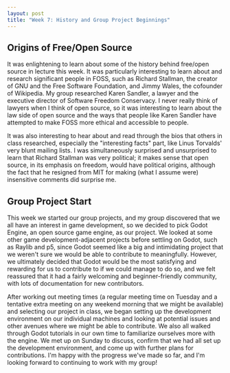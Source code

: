 ```yaml
---
layout: post
title: "Week 7: History and Group Project Beginnings"
---
```


## Origins of Free/Open Source

It was enlightening to learn about some of the history behind free/open source in lecture this week. It was particularly interesting to learn about and research significant people in FOSS, such as Richard Stallman, the creator of GNU and the Free Software Foundation, and Jimmy Wales, the cofounder of Wikipedia. My group researched Karen Sandler, a lawyer and the executive director of Software Freedom Conservacy. I never really think of lawyers when I think of open source, so it was interesting to learn about the law side of open source and the ways that people like Karen Sandler have attempted to make FOSS more ethical and accessible to people.

<!--more-->

It was also interesting to hear about and read through the bios that others in class researched, especially the "interesting facts" part, like Linus Torvalds' very blunt mailing lists. I was simultaneously surprised and unsurprised to learn that Richard Stallman was very political; it makes sense that open source, in its emphasis on freedom, would have political origins, although the fact that he resigned from MIT for making (what I assume were) insensitive comments did surprise me.

## Group Project Start

This week we started our group projects, and my group discovered that we all have an interest in game development, so we decided to pick Godot Engine, an open source game engine, as our project. We looked at some other game development-adjacent projects before settling on Godot, such as Raylib and p5, since Godot seemed like a big and intimidating project that we weren't sure we would be able to contribute to meaningfully. However, we ultimately decided that Godot would be the most satisfying and rewarding for us to contribute to if we could manage to do so, and we felt reassured that it had a fairly welcoming and beginner-friendly community, with lots of documentation for new contributors.

After working out meeting times (a regular meeting time on Tuesday and a tentative extra meeting on any weekend morning that we might be available) and selecting our project in class, we began setting up the development environment on our individual machines and looking at potential issues and other avenues where we might be able to contribute. We also all walked through Godot tutorials in our own time to familiarize ourselves more with the engine. We met up on Sunday to discuss, confirm that we had all set up the development environment, and come up with further plans for contributions. I'm happy with the progress we've made so far, and I'm looking forward to continuing to work with my group!